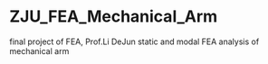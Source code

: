 # ZJU_FEA_Mechanical_Arm
final project of FEA, Prof.Li DeJun
static and modal FEA analysis of mechanical arm
